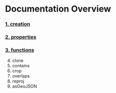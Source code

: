 # Documentation Overview

### [1. creation](https://github.com/DanielJDufour/geo-extent/blob/main/docs/CREATION.md)
### [2. properties](https://github.com/DanielJDufour/geo-extent/blob/main/docs/PROPERTIES.md)
### [3. functions](https://github.com/DanielJDufour/geo-extent/blob/main/docs/FUNCTIONS.md)

4) clone
5) contains
6) crop
7) overlaps
8) reproj
9) asGeoJSON
